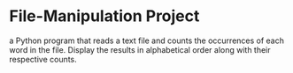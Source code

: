 # File-Manipulation Project

a Python program that reads a text
file and counts the occurrences of each
word in the file. Display the results in
alphabetical order along with their
respective counts.
